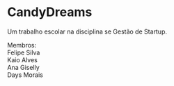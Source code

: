 # CandyDreams
Um trabalho escolar na disciplina se Gestão de Startup.

Membros:<br>
Felipe Silva <br>
Kaio Alves <br>
Ana Giselly <br>
Days Morais <br>
